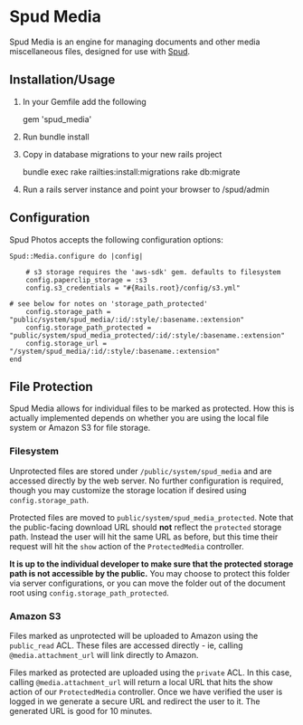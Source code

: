 # Spud Media

Spud Media is an engine for managing documents and other media miscellaneous files, designed for use with [Spud][1].

## Installation/Usage

1. In your Gemfile add the following

    gem 'spud_media'

2. Run bundle install
3. Copy in database migrations to your new rails project

    bundle exec rake railties:install:migrations
    rake db:migrate

4. Run a rails server instance and point your browser to /spud/admin

## Configuration

Spud Photos accepts the following configuration options:

    Spud::Media.configure do |config|
  
        # s3 storage requires the 'aws-sdk' gem. defaults to filesystem
        config.paperclip_storage = :s3
        config.s3_credentials = "#{Rails.root}/config/s3.yml"

    # see below for notes on 'storage_path_protected'
        config.storage_path = "public/system/spud_media/:id/:style/:basename.:extension"
        config.storage_path_protected = "public/system/spud_media_protected/:id/:style/:basename.:extension"
        config.storage_url = "/system/spud_media/:id/:style/:basename.:extension"
    end

## File Protection

Spud Media allows for individual files to be marked as protected. How this is actually implemented depends on whether you are using the local file system or Amazon S3 for file storage.

### Filesystem

Unprotected files are stored under `/public/system/spud_media` and are accessed directly by the web server. No further configuration is required, though you may customize the storage location if desired using `config.storage_path`.

Protected files are moved to `public/system/spud_media_protected`. Note that the public-facing download URL should __not__ reflect the `protected` storage path. Instead the user will hit the same URL as before, but this time their request will hit the `show` action of the `ProtectedMedia` controller. 

__It is up to the individual developer to make sure that the protected storage path is not accessible by the public.__ You may choose to protect this folder via server configurations, or you can move the folder out of the document root using `config.storage_path_protected`.

### Amazon S3

Files marked as unprotected will be uploaded to Amazon using the `public_read` ACL. These files are accessed directly - ie, calling `@media.attachment_url` will link directly to Amazon.

Files marked as protected are uploaded using the `private` ACL. In this case, calling `@media.attachment_url` will return a local URL that hits the show action of our `ProtectedMedia` controller. Once we have verified the user is logged in we generate a secure URL and redirect the user to it. The generated URL is good for 10 minutes. 

[1]:https://github.com/davydotcom/spud_core_admin